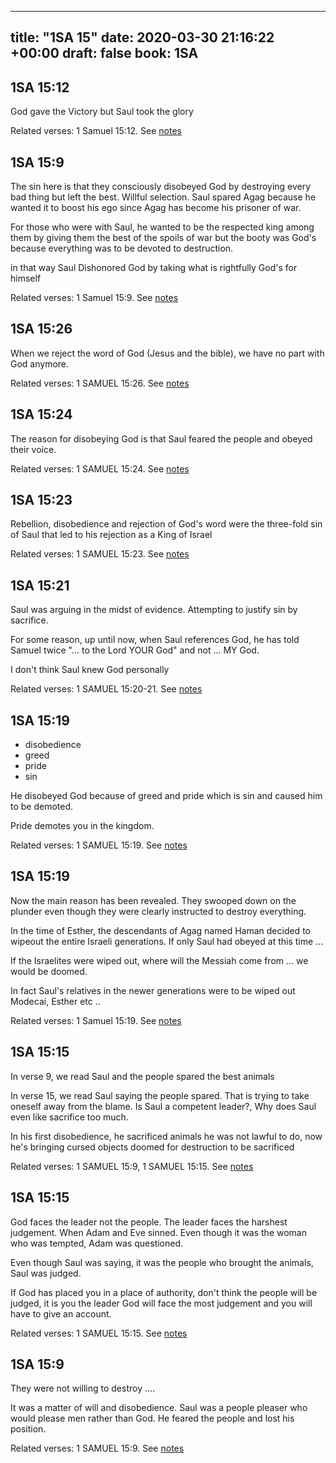 
---
title: "1SA 15"
date: 2020-03-30 21:16:22 +00:00
draft: false
book: 1SA
---

## 1SA 15:12

God gave the Victory but Saul took the glory

Related verses: 1 Samuel 15:12. See [notes](https://my.bible.com/notes/3396941492974773219)


## 1SA 15:9

The sin here is that they consciously disobeyed God by destroying every bad thing but left the best. Willful selection. Saul spared Agag because he wanted it to boost his ego since Agag has become his prisoner of war.

For those who were with Saul, he wanted to be the respected king among them by giving them the best of the spoils of war but the booty was God's because everything was to be devoted to destruction.

in that way Saul Dishonored God by taking what is rightfully God's for himself

Related verses: 1 Samuel 15:9. See [notes](https://my.bible.com/notes/3396938866199618489)


## 1SA 15:26

When we reject the word of God (Jesus and the bible), we have no part with God anymore.

Related verses: 1 SAMUEL 15:26. See [notes](https://my.bible.com/notes/2628624330443710804)


## 1SA 15:24

The reason for disobeying God is that Saul feared the people and obeyed their voice.

Related verses: 1 SAMUEL 15:24. See [notes](https://my.bible.com/notes/2628615446027034928)


## 1SA 15:23

Rebellion, disobedience and rejection of God's word were the three-fold sin of Saul that led to his rejection as a King of Israel

Related verses: 1 SAMUEL 15:23. See [notes](https://my.bible.com/notes/2628612476426248490)


## 1SA 15:21

Saul was arguing in the midst of evidence. Attempting to justify sin by sacrifice. 

For some reason, up until now, when Saul references God, he has told Samuel twice "... to the Lord YOUR God" and not ... MY God.

I don't think Saul knew God personally

Related verses: 1 SAMUEL 15:20-21. See [notes](https://my.bible.com/notes/2628607210477576482)


## 1SA 15:19

- disobedience 
- greed
- pride
- sin

He disobeyed God because of greed and pride which is sin and caused him to be demoted.

Pride demotes you in the kingdom.

Related verses: 1 SAMUEL 15:19. See [notes](https://my.bible.com/notes/2628605190416883999)


## 1SA 15:19

Now the main reason has been revealed. They swooped down on the plunder even though they were clearly instructed to destroy everything.

In the time of Esther, the descendants of Agag named Haman decided to wipeout the entire Israeli generations. If only Saul had obeyed at this time ...

If the Israelites were wiped out, where will the Messiah come from ... we would be doomed. 

In fact Saul's relatives in the newer generations were to be wiped out Modecai, Esther etc ..

Related verses: 1 Samuel 15:19. See [notes](https://my.bible.com/notes/2628268793931752015)


## 1SA 15:15

In verse 9, we read Saul and the people spared the best animals

In verse 15, we read Saul saying the people spared. That is trying to take oneself away from the blame. Is Saul a competent leader?, Why does Saul even like sacrifice too much.

In his first disobedience, he sacrificed animals he was not lawful to do, now he's bringing cursed objects doomed for destruction to be sacrificed

Related verses: 1 SAMUEL 15:9, 1 SAMUEL 15:15. See [notes](https://my.bible.com/notes/2628264774245016131)


## 1SA 15:15

God faces the leader not the people. The leader faces the harshest judgement. When Adam and Eve sinned. Even though it was the woman who was tempted, Adam was questioned.

Even though Saul was saying, it was the people who brought the animals, Saul was judged.

If God has placed you in a place of authority, don't think the people will be judged, it is you the leader God will face the most judgement and you will have to give an account.

Related verses: 1 SAMUEL 15:15. See [notes](https://my.bible.com/notes/2628262656045998648)


## 1SA 15:9

They were not willing to destroy ....

It was a matter of will and disobedience. Saul was a people pleaser who would please men rather than God. He feared the people and lost his position.

Related verses: 1 SAMUEL 15:9. See [notes](https://my.bible.com/notes/2628257873264370212)


